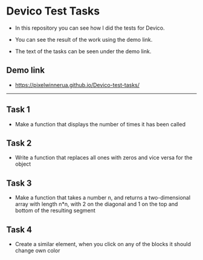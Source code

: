 # Devico Test Tasks

- In this repository you can see how I did the tests for Devico.

- You can see the result of the work using the demo link.

- The text of the tasks can be seen under the demo link.

## Demo link

* https://pixelwinnerua.github.io/Devico-test-tasks/

---

## Task 1

* Make a function that displays the number of times it has been called

## Task 2

* Write a function that replaces all ones with zeros and vice versa for the
object

## Task 3

* Make a function that takes a number n, and returns a two-dimensional array with
  length n*n, with 2 on the diagonal and 1 on the top and bottom of the resulting
  segment

## Task 4

* Create a similar element, when you click on any of the blocks it should change
  own color

